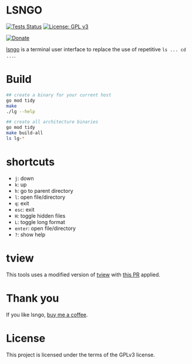 # LSNGO

[![Tests Status](https://github.com/deadc0de6/lsngo/workflows/tests/badge.svg)](https://github.com/deadc0de6/lsngo/actions)
[![License: GPL v3](https://img.shields.io/badge/License-GPL%20v3-blue.svg)](http://www.gnu.org/licenses/gpl-3.0)

[![Donate](https://img.shields.io/badge/donate-KoFi-blue.svg)](https://ko-fi.com/deadc0de6)

[lsngo](https://github.com/deadc0de6/lsngo) is a terminal user interface to replace
the use of repetitive `ls ... cd ...`.

# Build

```bash
## create a binary for your current host
go mod tidy
make
./lg --help

## create all architecture binaries
go mod tidy
make build-all
ls lg-*
```

# shortcuts

* `j`: down
* `k`: up
* `h`: go to parent directory
* `l`: open file/directory
* `q`: exit
* `esc`: exit
* `H`: toggle hidden files
* `L`: toggle long format
* `enter`: open file/directory
* `?`: show help

# tview

This tools uses a modified version of [tview](https://github.com/rivo/tview)
with [this PR](https://github.com/rivo/tview/pull/745) applied.

# Thank you

If you like lsngo, [buy me a coffee](https://ko-fi.com/deadc0de6).

# License

This project is licensed under the terms of the GPLv3 license.
